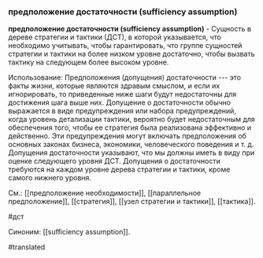 ### предположение достаточности (sufficiency assumption)

**предположение достаточности (sufficiency assumption)** - Сущность в дереве стратегии и тактики (ДСТ), в которой указывается, что необходимо учитывать, чтобы гарантировать, что группе сущностей стратегии и тактики на более низком уровне достаточно, чтобы вызвать тактику на следующем более высоком уровне.

Использование: Предположения (допущения) достаточности --- это факты жизни, которые являются здравым смыслом, и если их игнорировать, то приведенные ниже шаги будут недостаточны для достижения шага выше них. Допущение о достаточности обычно выражается в виде предупреждения или набора предупреждений, когда уровень детализации тактики, вероятно будет недостаточным для обеспечения того, чтобы ее стратегия была реализована эффективно и действенно. Эти предупреждения могут включать предположения об основных законах бизнеса, экономики, человеческого поведения и т. д. Допущения достаточности указывают, что мы должны иметь в виду при оценке следующего уровня ДСТ. Допущения о достаточности требуются на каждом уровне дерева стратегии и тактики, кроме самого нижнего уровня.

См.: [[предположение необходимости]], [[параллельное предположение]], [[стратегия]], [[узел стратегии и тактики]], [[тактика]].

#дст

Синоним: [[sufficiency assumption]].

#translated
